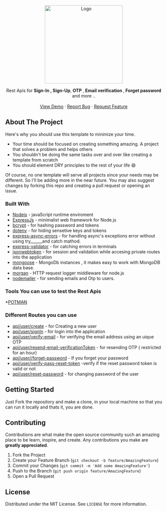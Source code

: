 <!-- PROJECT LOGO -->
<br />
<p align="center">
  <a href="#">
    <img src="https://miro.medium.com/max/440/1*J3G3akaMpUOLegw0p0qthA.png" alt="Logo" width="250px">
  </a>
  </p>

  <p align="center">
    Rest Apis for <b>Sign-In , Sign-Up</b>, <b>OTP</b> ,<b> Email verification </b>,<b> Forget  password </b> and more ..
    <br />
    <br />
    <a href="#">View Demo</a>
    ·
    <a href="#">Report Bug</a>
    ·
    <a href="#">Request Feature</a>
  </p>


<!-- ABOUT THE PROJECT -->
## About The Project

Here's why you should use this template to minimize your time.
* Your time should be focused on creating something amazing. A project that solves a problem and helps others
* You shouldn't be doing the same tasks over and over like creating a template from scratch
* You should element DRY principles to the rest of your life :smile:

Of course, no one template will serve all projects since your needs may be different. 
So I'll be adding more in the near future. You may also suggest changes by forking this repo and creating a pull request or opening an issue. 


### Built With

* [Nodejs]() - javaScript runtime enviroment
* [ExpressJs]() - minimalist web framework for Node.js
* [bcrypt]() - for hashing password and tokens
* [dotenv]() - for hiding sensetive keys and tokens
* [express-async-errors]() - for handling async's exceptions error without using try______and catch mathod. 
* [express-validator]() - for catching errors in terminals
* [jsonwebtoken]() - for session and validation while accesing private routes into the application
* [mongoose]() - MongoDb instances , it makes easy to work with MongoDB data base.
* [morgan]() - HTTP request logger middleware for node.js
* [nodemailer]() - for sending emails and Otp to users.

### Tools You can use to test the Rest Apis
 *[POTMAN]()
 
 ### Different Routes you can use 
 
 * [api/user/create]() - for Creating a new user
 * [api/user/signIn]() - for login into the application
 * [api/user/verify-email]() - for verifying the email address using an uique OTP
 * [api/user/resend-email-verificationToken]() - for resending OTP ( restricted for an hour)
 * [api/user//forget-password]() - If you forget your password
 * [api/user/verify-pass-reset-token]() -verify if the reset password token is valid or not
 * [api/user/reset-password]() - for changing password of the user



<!-- GETTING STARTED -->
## Getting Started

Just Fork the repository and make a clone, in your local machine so that you can run it locally and thats it, you are done.




## Contributing

Contributions are what make the open source community such an amazing place to be learn, inspire, and create. Any contributions you make are **greatly appreciated**.

1. Fork the Project
2. Create your Feature Branch (`git checkout -b feature/AmazingFeature`)
3. Commit your Changes (`git commit -m 'Add some AmazingFeature'`)
4. Push to the Branch (`git push origin feature/AmazingFeature`)
5. Open a Pull Request



<!-- LICENSE -->
## License

Distributed under the MIT License. See `LICENSE` for more information.








